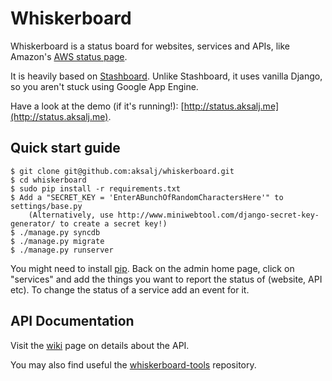 Whiskerboard
============

Whiskerboard is a status board for websites, services and APIs, like Amazon's [AWS status page](http://status.aws.amazon.com/).

It is heavily based on [Stashboard](http://www.stashboard.org/). Unlike Stashboard, it uses vanilla Django, so you aren't stuck using Google App Engine.

Have a look at the demo (if it's running!): [http://status.aksalj.me](http://status.aksalj.me).

Quick start guide
-----------------

    $ git clone git@github.com:aksalj/whiskerboard.git
    $ cd whiskerboard
    $ sudo pip install -r requirements.txt
    $ Add a "SECRET_KEY = 'EnterABunchOfRandomCharactersHere'" to settings/base.py
        (Alternatively, use http://www.miniwebtool.com/django-secret-key-generator/ to create a secret key!)
    $ ./manage.py syncdb
    $ ./manage.py migrate
    $ ./manage.py runserver

You might need to install [pip](http://www.pip-installer.org/en/latest/installing.html).
Back on the admin home page, click on "services" and add the things you want to report the status of (website, API etc).
To change the status of a service add an event for it.

API Documentation
-----------------

Visit the [wiki](documentation/) page on details about the API.

You may also find useful the [whiskerboard-tools](http://github.com/sijis/whiskerboard-tools) repository.
